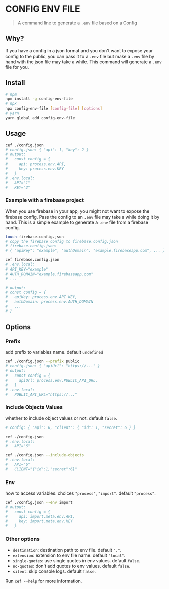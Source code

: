 # CONFIG ENV FILE

> A command line to generate a `.env` file based on a Config

## Why?

If you have a config in a json format and you don't want to expose your config to the public, you can pass it to a `.env` file but make a `.env` file by hand with the json file may take a while. This command will generate a `.env` file for you.

## Install

```bash
# npm
npm install -g config-env-file
# npx
npx config-env-file [config-file] [options]
# yarn
yarn global add config-env-file
```

## Usage

```bash
cef ./config.json
# config.json: { "api": 1, "key": 2 }
# output:
#   const config = {
#     api: process.env.API,
#     key: process.env.KEY
#   }
# .env.local:
#   API="1"
#   KEY="2"
```

### Example with a firebase project

When you use firebase in your app, you might not want to expose the firebase config. Pass the config to an `.env` file may take a while doing it by hand. This is a simple example to generate a `.env` file from a firebase config.

```bash
touch firebase.config.json
# copy the firebase config to firebase.config.json
# firebase.config.json:
# { "apiKey": "example", "authDomain": "example.firebaseapp.com", ... }

cef firebase.config.json
# .env.local:
# API_KEY="example"
# AUTH_DOMAIN="example.firebaseapp.com"
# ...

# output:
# const config = {
#   apiKey: process.env.API_KEY,
#   authDomain: process.env.AUTH_DOMAIN
#   ...
# }
```

## Options

### Prefix

add prefix to variables name. default `undefined`

```bash
cef ./config.json --prefix public
# config.json: { "apiUrl": "https://..." }
# output:
#   const config = {
#     apiUrl: process.env.PUBLIC_API_URL,
#   }
# .env.local:
#   PUBLIC_API_URL="https://..."
```

### Include Objects Values

whether to include object values or not. default `false`.

```bash
# config: { "api": 6, "client": { "id": 1, "secret": 6 } }

cef ./config.json
# .env.local:
#   API="6"

cef ./config.json --include-objects
# .env.local:
#   API="6"
#   CLIENT="{"id":1,"secret":6}"
```

### Env

how to access variables. choices `"process"`, `"import"`. default `"process"`.

```bash
cef ./config.json --env import
# output:
#   const config = {
#     api: import.meta.env.API,
#     key: import.meta.env.KEY
#   }
```

### Other options

- `destination`: destination path to env file. default `"."`.
- `extension`: extension to env file name. default `"local"`.
- `single-quotes`: use single quotes in env values. default `false`.
- `no-quotes`: don't add quotes to env values. default `false`.
- `silent`: skip console logs. default `false`.

Run `cef --help` for more information.
